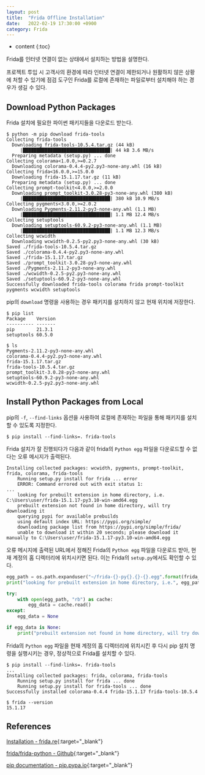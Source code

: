 ```yaml
---
layout: post
title:  "Frida Offline Installation"
date:   2022-02-19 17:30:00 +0900
category: Frida
---
```


* content
{:toc}

Frida를 인터넷 연결이 없는 상태에서 설치하는 방법을 설명한다.

프로젝트 투입 시 고객사의 환경에 따라 인터넷 연결이 제한되거나 원활하지 않은 상황에 처할 수 있기에 점검 도구인 Frida를 로컬에 존재하는 파일로부터 설치해야 하는 경우가 생길 수 있다.

## Download Python Packages

Frida 설치에 필요한 파이썬 패키지들을 다운로드 받는다.

```
$ python -m pip download frida-tools
Collecting frida-tools
  Downloading frida-tools-10.5.4.tar.gz (44 kB)
     |████████████████████████████████| 44 kB 3.6 MB/s
  Preparing metadata (setup.py) ... done
Collecting colorama<1.0.0,>=0.2.7
  Downloading colorama-0.4.4-py2.py3-none-any.whl (16 kB)
Collecting frida<16.0.0,>=15.0.0
  Downloading frida-15.1.17.tar.gz (11 kB)
  Preparing metadata (setup.py) ... done
Collecting prompt-toolkit<4.0.0,>=2.0.0
  Downloading prompt_toolkit-3.0.28-py3-none-any.whl (380 kB)
     |████████████████████████████████| 380 kB 10.9 MB/s
Collecting pygments<3.0.0,>=2.0.2
  Downloading Pygments-2.11.2-py3-none-any.whl (1.1 MB)
     |████████████████████████████████| 1.1 MB 12.4 MB/s
Collecting setuptools
  Downloading setuptools-60.9.2-py3-none-any.whl (1.1 MB)
     |████████████████████████████████| 1.1 MB 12.3 MB/s
Collecting wcwidth
  Downloading wcwidth-0.2.5-py2.py3-none-any.whl (30 kB)
Saved ./frida-tools-10.5.4.tar.gz
Saved ./colorama-0.4.4-py2.py3-none-any.whl
Saved ./frida-15.1.17.tar.gz
Saved ./prompt_toolkit-3.0.28-py3-none-any.whl
Saved ./Pygments-2.11.2-py3-none-any.whl
Saved ./wcwidth-0.2.5-py2.py3-none-any.whl
Saved ./setuptools-60.9.2-py3-none-any.whl
Successfully downloaded frida-tools colorama frida prompt-toolkit pygments wcwidth setuptools
```

pip의 `download` 명령을 사용하는 경우 패키지를 설치하지 않고 현재 위치에 저장한다.

```
$ pip list
Package    Version
---------- -------
pip        21.3.1
setuptools 60.5.0

$ ls
Pygments-2.11.2-py3-none-any.whl
colorama-0.4.4-py2.py3-none-any.whl
frida-15.1.17.tar.gz
frida-tools-10.5.4.tar.gz
prompt_toolkit-3.0.28-py3-none-any.whl
setuptools-60.9.2-py3-none-any.whl
wcwidth-0.2.5-py2.py3-none-any.whl
```

## Install Python Packages from Local

pip의 `-f`, `--find-links` 옵션을 사용하여 로컬에 존재하는 파일을 통해 패키지를 설치할 수 있도록 지정한다.

```
$ pip install --find-links=. frida-tools
```

Frida 설치가 잘 진행되다가 다음과 같이 frida의 `Python egg` 파일을 다운로드할 수 없다는 오류 메시지가 출력된다.

```
Installing collected packages: wcwidth, pygments, prompt-toolkit, frida, colorama, frida-tools
    Running setup.py install for frida ... error
    ERROR: Command errored out with exit status 1:
...
    looking for prebuilt extension in home directory, i.e. C:\Users\user/frida-15.1.17-py3.10-win-amd64.egg
    prebuilt extension not found in home directory, will try downloading it
    querying pypi for available prebuilds
    using default index URL: https://pypi.org/simple/
    downloading package list from https://pypi.org/simple/frida/
    unable to download it within 20 seconds; please download it manually to C:\Users\user/frida-15.1.17-py3.10-win-amd64.egg
```

오류 메시지에 출력된 URL에서 정해진 Frida의 `Python egg` 파일을 다운로드 받아, 현재 계정의 홈 디렉터리에 위치시키면 된다. 이는 Frida의 `setup.py`에서도 확인할 수 있다.

```python
egg_path = os.path.expanduser("~/frida-{}-py{}.{}-{}.egg".format(frida_version, python_version[0], python_version[1], os_version))
print("looking for prebuilt extension in home directory, i.e.", egg_path)

try:
    with open(egg_path, "rb") as cache:
        egg_data = cache.read()
except:
    egg_data = None

if egg_data is None:
    print("prebuilt extension not found in home directory, will try downloading it")
```

Frida의 `Python egg` 파일을 현재 계정의 홈 디렉터리에 위치시킨 후 다시 pip 설치 명령을 실행시키는 경우, 정상적으로 Frida를 설치할 수 있다.

```
$ pip install --find-links=. frida-tools
...
Installing collected packages: frida, colorama, frida-tools
    Running setup.py install for frida ... done
    Running setup.py install for frida-tools ... done
Successfully installed colorama-0.4.4 frida-15.1.17 frida-tools-10.5.4

$ frida --version
15.1.17
```

## References

[Installation - frida.re](https://frida.re/docs/installation/){:target="_blank"}

[frida/frida-python - Github](https://github.com/frida/frida-python){:target="_blank"}

[pip documentation - pip.pypa.io](https://pip.pypa.io/en/stable/cli/pip_download/){:target="_blank"}